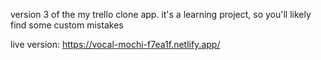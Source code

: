version 3 of the my trello clone app.
it's a learning project, so you'll likely find some custom mistakes


live version:
https://vocal-mochi-f7ea1f.netlify.app/